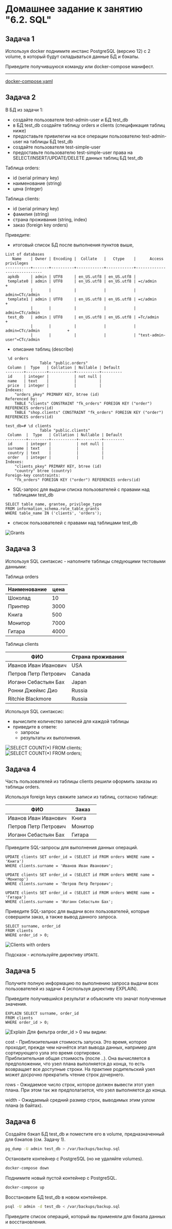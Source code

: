 # Домашнее задание к занятию "6.2. SQL"

## Задача 1

Используя docker поднимите инстанс PostgreSQL (версию 12) c 2 volume,
в который будут складываться данные БД и бэкапы.

Приведите получившуюся команду или docker-compose манифест.

---

[docker-compose.yaml](06-db-02-sql/docker-compose.yaml)

## Задача 2

В БД из задачи 1:
- создайте пользователя test-admin-user и БД test_db
- в БД test_db создайте таблицу orders и clients (спeцификация таблиц ниже)
- предоставьте привилегии на все операции пользователю test-admin-user на таблицы БД test_db
- создайте пользователя test-simple-user
- предоставьте пользователю test-simple-user права на SELECT/INSERT/UPDATE/DELETE данных таблиц БД test_db

Таблица orders:
- id (serial primary key)
- наименование (string)
- цена (integer)

Таблица clients:
- id (serial primary key)
- фамилия (string)
- страна проживания (string, index)
- заказ (foreign key orders)

Приведите:
- итоговый список БД после выполнения пунктов выше,
```
List of databases
   Name    | Owner | Encoding |  Collate   |   Ctype    |      Access privileges      
-----------+-------+----------+------------+------------+-----------------------------
 apkdb     | admin | UTF8     | en_US.utf8 | en_US.utf8 | 
 template0 | admin | UTF8     | en_US.utf8 | en_US.utf8 | =c/admin                   +
           |       |          |            |            | admin=CTc/admin
 template1 | admin | UTF8     | en_US.utf8 | en_US.utf8 | =c/admin                   +
           |       |          |            |            | admin=CTc/admin
 test_db   | admin | UTF8     | en_US.utf8 | en_US.utf8 | =Tc/admin                  +
           |       |          |            |            | admin=CTc/admin            +
           |       |          |            |            | "test-admin-user"=CTc/admin
```
- описание таблиц (describe)
```
 \d orders
               Table "public.orders"
 Column |  Type   | Collation | Nullable | Default 
--------+---------+-----------+----------+---------
 id     | integer |           | not null | 
 name   | text    |           |          | 
 price  | integer |           |          | 
Indexes:
    "orders_pkey" PRIMARY KEY, btree (id)
Referenced by:
    TABLE "clients" CONSTRAINT "fk_orders" FOREIGN KEY ("order") REFERENCES orders(id)
    TABLE "shop.clients" CONSTRAINT "fk_orders" FOREIGN KEY ("order") REFERENCES orders(id)
```
```
test_db=# \d clients
               Table "public.clients"
 Column  |  Type   | Collation | Nullable | Default 
---------+---------+-----------+----------+---------
 id      | integer |           | not null | 
 surname | text    |           |          | 
 country | text    |           |          | 
 order   | integer |           |          | 
Indexes:
    "clients_pkey" PRIMARY KEY, btree (id)
    "country" btree (country)
Foreign-key constraints:
    "fk_orders" FOREIGN KEY ("order") REFERENCES orders(id)
```
- SQL-запрос для выдачи списка пользователей с правами над таблицами test_db
```roomsql
SELECT table_name, grantee, privilege_type 
FROM information_schema.role_table_grants 
WHERE table_name IN ('clients', 'orders');
```
- список пользователей с правами над таблицами test_db

![Grants](06-db-02-sql/grants.png)

## Задача 3

Используя SQL синтаксис - наполните таблицы следующими тестовыми данными:

Таблица orders

| Наименование | цена  |
|--------------|-------|
| Шоколад      | 10    |
| Принтер      | 3000  |
| Книга        | 500   |
| Монитор      | 7000  |
| Гитара       | 4000  |

Таблица clients

| ФИО                  | Страна проживания |
|----------------------|-------------------|
| Иванов Иван Иванович | USA               |
| Петров Петр Петрович | Canada            |
| Иоганн Себастьян Бах | Japan             |
| Ронни Джеймс Дио     | Russia            |
| Ritchie Blackmore    | Russia            |

Используя SQL синтаксис:
- вычислите количество записей для каждой таблицы
- приведите в ответе:
    - запросы
    - результаты их выполнения.
   
![SELECT COUNT(*) FROM clients;](06-db-02-sql/clients_count.png) <br>
![SELECT COUNT(*) FROM orders;](06-db-02-sql/orders_count.png)

## Задача 4

Часть пользователей из таблицы clients решили оформить заказы из таблицы orders.

Используя foreign keys свяжите записи из таблиц, согласно таблице:

| ФИО                  | Заказ   |
|----------------------|---------|
| Иванов Иван Иванович | Книга   |
| Петров Петр Петрович | Монитор |
| Иоганн Себастьян Бах | Гитара  |

Приведите SQL-запросы для выполнения данных операций.

```roomsql
UPDATE clients SET order_id = (SELECT id FROM orders WHERE name = 'Книга') 
WHERE clients.surname = 'Иванов Иван Иванович';

UPDATE clients SET order_id = (SELECT id FROM orders WHERE name = 'Монитор') 
WHERE clients.surname = 'Петров Петр Петрович';

UPDATE clients SET order_id = (SELECT id FROM orders WHERE name = 'Гитара') 
WHERE clients.surname = 'Иоганн Себастьян Бах';
```

Приведите SQL-запрос для выдачи всех пользователей, которые совершили заказ, а также вывод данного запроса.

```roomsql
SELECT surname, order_id 
FROM clients 
WHERE order_id > 0;
```
![Clients with orders](06-db-02-sql/clients_with_orders.png)

Подсказк - используйте директиву `UPDATE`.

## Задача 5

Получите полную информацию по выполнению запроса выдачи всех пользователей из задачи 4
(используя директиву EXPLAIN).

Приведите получившийся результат и объясните что значат полученные значения.

```roomsql
EXPLAIN SELECT surname, order_id 
FROM clients 
WHERE order_id > 0; 
```
![Explain](06-db-02-sql/explain.png)
Для фильтра order_id > 0 мы видим: <br>

cost - Приблизительная стоимость запуска. Это время, которое проходит, прежде чем начнётся этап вывода данных, например 
для сортирующего узла это время сортировки. <br>
Приблизительная общая стоимость (после ..). Она вычисляется в предположении, что узел плана выполняется до конца, то есть 
возвращает все доступные строки. На практике родительский узел может досрочно прекратить чтение строк 
дочернего. <br>

rows - Ожидаемое число строк, которое должен вывести этот узел плана. При этом так же предполагается, что узел выполняется до конца. <br>

width - Ожидаемый средний размер строк, выводимых этим узлом плана (в байтах).
## Задача 6

Создайте бэкап БД test_db и поместите его в volume, предназначенный для бэкапов (см. Задачу 1).
```bash
pg_dump -U admin test_db > /var/backups/backup.sql
```
Остановите контейнер с PostgreSQL (но не удаляйте volumes).
```bash
docker-compose down
```

Поднимите новый пустой контейнер с PostgreSQL.
```bash
docker-compose up
```

Восстановите БД test_db в новом контейнере.

```bash
psql -U admin -d test_db < /var/backups/backup.sql
```

Приведите список операций, который вы применяли для бэкапа данных и восстановления. 